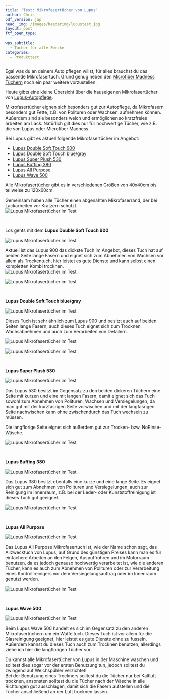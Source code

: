 ```yaml
---
title: 'Test: Mikrofasertücher von Lupus'
author: Chris
pdf_version: jap
head__img: /images/headerimg/lupustest.jpg
layout: post
ftf_open_type:
  - 
wps_subtitle:
  - Tücher für alle Zwecke
categories:
  - Produkttest
---
```

Egal was du an deinem Auto pflegen willst, für alles brauchst du das passende Mikrofasertuch. Grund genug neben den [Microfiber Madness Tüchern][1] noch ein paar weitere vorzustellen.

Heute gibts eine kleine Übersicht über die hauseigenen Mikrofasertücher von [Lupus-Autopflege][2].

Mikrofasertücher eignen sich besonders gut zur Autopflege, da Mikrofasern besonders gut Fette, z.B. von Polituren oder Wachsen, aufnehmen können. Außerdem sind sie besonders weich und ermöglichen so kratzfreies arbeiten am Lack. Natürlich gilt dies nur für hochwertige Tücher, wie z.B. die von Lupus oder Microfiber Madness.

Bei Lupus gibt es aktuell folgende Mikrofasertücher im Angebot:

*   [Lupus Double Soft Touch 900 ][3]
*   [Lupus Double Soft Touch blue/gray][4]
*   [Lupus Super Plush 530][5]
*   [Lupus Buffing 380][6]
*   [Lupus All Purpose][6]
*   [Lupus Wave 500][7]

Alle Mikrofasertücher gibt es in verschiedenen Größen von 40x40cm bis teilweise zu 120x60cm.

Gemeinsam haben alle Tücher einen abgenähten Mikrofaserrand, der bei Lackarbeiten vor Kratzern schützt.  
![Lupus Mikrofasertücher im Test](https://glossboss.de/images/criz/lupustuecher/DSC_0033.jpg)

&nbsp;

Los gehts mit dem **Lupus Double Soft Touch 900**

![Lupus Mikrofasertücher im Test](https://glossboss.de/images/criz/lupustuecher/DSC_0025.jpg)

Aktuell ist das Lupus 900 das dickste Tuch im Angebot, dieses Tuch hat auf beiden Seite lange Fasern und eignet sich zum Abnehmen von Wachsen vor allem als Trockentuch, hier leistet es gute Dienste und kann selbst einen kompletten Kombi trocknen.  
![Lupus Mikrofasertücher im Test](https://glossboss.de/images/criz/lupustuecher/DSC_0039.jpg)

![Lupus Mikrofasertücher im Test](https://glossboss.de/images/criz/lupustuecher/DSC_0040.jpg)

&nbsp;

**Lupus Double Soft Touch blue/gray**

![Lupus Mikrofasertücher im Test](https://glossboss.de/images/criz/lupustuecher/DSC_0001-2.jpg)

Dieses Tuch ist sehr ähnlich zum Lupus 900 und besitzt auch auf beiden Seiten lange Fasern, auch dieses Tuch eignet sich zum Trocknen, Wachsabnehmen und auch zum Verarbeiten von Detailern.

![Lupus Mikrofasertücher im Test](https://glossboss.de/images/criz/lupustuecher/DSC_0042.jpg)

![Lupus Mikrofasertücher im Test](https://glossboss.de/images/criz/lupustuecher/DSC_0043.jpg)

&nbsp;

**Lupus Super Plush 530**

![Lupus Mikrofasertücher im Test](https://glossboss.de/images/criz/lupustuecher/DSC_0002-2.jpg)

Das Lupus 530 besitzt im Gegensatz zu den beiden dickeren Tüchern eine Seite mit kurzen und eine mit langen Fasern, damit eignet sich das Tuch sowohl zum Abnehmen von Polituren, Wachsen und Versiegelungen, da man gut mit der kurzfasrigen Seite vorwischen und mit der langfasrigen Seite nachwischen kann ohne zwischendurch das Tuch wechseln zu müssen.

Die langflorige Seite eignet sich außerdem gut zur Trocken- bzw. NoRinse-Wäsche.

![Lupus Mikrofasertücher im Test](https://glossboss.de/images/criz/lupustuecher/DSC_0017.jpg)

&nbsp;

**Lupus Buffing 380**

![Lupus Mikrofasertücher im Test](https://glossboss.de/images/criz/lupustuecher/DSC_0005-2.jpg)

Das Lupus 380 besitzt ebenfalls eine kurze und eine lange Seite. Es eignet sich gut zum Abnehmen von Polituren und Versiegelungen, auch zur Reinigung im Innenraum, z.B. bei der Leder- oder Kunststoffreinigung ist dieses Tuch gut geeignet.

![Lupus Mikrofasertücher im Test](https://glossboss.de/images/criz/lupustuecher/DSC_0037.jpg)

&nbsp;

**Lupus All Purpose**

![Lupus Mikrofasertücher im Test](https://glossboss.de/images/criz/lupustuecher/DSC_0004-2.jpg)

Das Lupus All Purpose Mikrofasertuch ist, wie der Name schon sagt, das Allzwecktuch von Lupus, auf Grund des günstigen Preises kann man es für einfachere Arbeiten an den Felgen, Auspuffrohren und im Motorraum benutzen, da es jedoch genauso hochwertig verarbeitet ist, wie die anderen Tücher, kann es auch zum Abnehmen von Polituren oder zur Verarbeitung eines Kontrollreinigers vor dem Versiegelungsauftrag oder im Innenraum genutzt werden.

![Lupus Mikrofasertücher im Test](https://glossboss.de/images/criz/lupustuecher/DSC_0038.jpg)

&nbsp;

**Lupus Wave 500**

![Lupus Mikrofasertücher im Test](https://glossboss.de/images/criz/lupustuecher/DSC_0003-2.jpg)

Beim Lupus Wave 500 handelt es sich im Gegensatz zu den anderen Mikrofasertüchern um ein Waffeltuch. Dieses Tuch ist vor allem für die Glasreinigung geeignet, hier leistet es gute Dienste ohne zu fusseln. Außerdem kannst du dieses Tuch auch zum Trocknen benutzen, allerdings ziehe ich hier die langflorigen Tücher vor.

Du kannst alle Mikrofasertücher von Lupus in der Maschine waschen und solltest dies sogar vor der ersten Benutzung tun, jedoch solltest du zwingend auf Weichspühler verzichtet!  
Bei der Benutzung eines Trockners solltest du die Tücher nur bei Kaltluft trocknen, ansonsten solltest du die Tücher nach der Wäsche in alle Richtungen gut ausschlagen, damit sich die Fasern aufstellen und die Tücher anschließend an der Luft trocknen lassen.

&nbsp;

&nbsp;

 [1]: http://glossboss.de/produkttest/im-test-4-microfiber-madness-tuecher/
 [2]: http://lupus-autopflege.de/
 [3]: http://www.lupus-autopflege.de/Lupus-Double-Soft-Touch-900-Microfasertuch-40x40cm-STAFFELPREISE "Lupus 900"
 [4]: http://www.lupus-autopflege.de/Lupus-Double-Soft-Touch-blue-gray-Microfasertuch-40x40cm-STAFFELPREISE
 [5]: http://www.lupus-autopflege.de/Lupus-Super-Plush-530-Microfasertuch-40x40cm-STAFFELPREISE
 [6]: http://www.lupus-autopflege.de/Lupus-Buffing-380-Microfasertuch-40x40cm-STAFFELPREISE
 [7]: http://www.lupus-autopflege.de/Lupus-Wave-500-Waffel-Microfasertuch-40x40cm-STAFFELPREISE